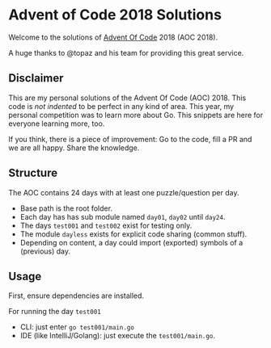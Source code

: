 # Advent of Code 2018 Solutions
Welcome to the solutions of [Advent Of Code](http://adventofcode.com) 2018 (AOC 2018).

A huge thanks to @topaz and his team for providing this great service.  

## Disclaimer
This are my personal solutions of the Advent Of Code (AOC) 2018. This code is 
*not indented* to be perfect in any kind of area. This year, my personal 
competition was to learn more about Go. This snippets are here for everyone
learning more, too. 

If you think, there is a piece of improvement: Go to the code, 
fill a PR and we are all happy. Share the knowledge. 

## Structure
The AOC contains 24 days with at least one puzzle/question per day.

* Base path is the root folder.
* Each day has has sub module named `day01`, `day02` until `day24`.
* The days `test001` and `test002` exist for testing only.
* The module `dayless` exists for explicit code sharing (common stuff).
* Depending on content, a day could import (exported) symbols of a (previous) day.

## Usage
First, ensure dependencies are installed.
 
For running the day `test001`
* CLI: just enter `go test001/main.go`
* IDE (like IntelliJ/Golang): just execute the `test001/main.go`.